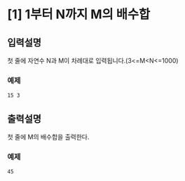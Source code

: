 
[1] 1부터 N까지 M의 배수합
======================

## 입력설명
첫 줄에 자연수 N과 M이 차례대로 입력됩니다.(3<=M<N<=1000)

### 예제
```
15 3
```

## 출력설명
첫 줄에 M의 배수합을 출력한다.

### 예제

```
45
```



